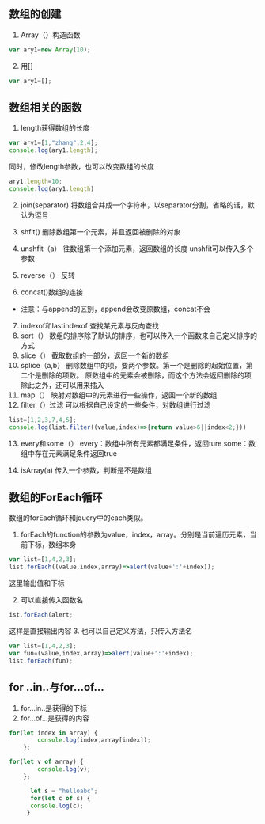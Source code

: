 ## 数组的创建
1. Array（）构造函数
```js
var ary1=new Array(10);
```
2. 用[]
```js
var ary1=[];
```

## 数组相关的函数
1. length获得数组的长度
```js
var ary1=[1,"zhang",2,4];
console.log(ary1.length);
```
同时，修改length参数，也可以改变数组的长度
```js
ary1.length=10;
console.log(ary1.length)
```
2. join(separator)
将数组合并成一个字符串，以separator分割，省略的话，默认为逗号

3. shfit()
删除数组第一个元素，并且返回被删除的对象

4. unshfit（a）
往数组第一个添加元素，返回数组的长度
unshfit可以传入多个参数

5. reverse（）
反转
6. concat()数组的连接
- 注意：与append的区别，append会改变原数组，concat不会
7. indexof和lastindexof
查找某元素与反向查找
8. sort（）
数组的排序除了默认的排序，也可以传入一个函数来自己定义排序的方式
9. slice（）
截取数组的一部分，返回一个新的数组
10. splice（a,b）
删除数组中的项，要两个参数。第一个是删除的起始位置，第二个是删除的项数。
原数组中的元素会被删除，而这个方法会返回删除的项
除此之外，还可以用来插入
11. map（）
映射对数组中的元素进行一些操作，返回一个新的数组
12. filter（）过滤
可以根据自己设定的一些条件，对数组进行过滤
```js
list=[1,2,3,7,4,5];
console.log(list.filter((value,index)=>{return value>6||index<2;}))
```
13. every和some（）
every：数组中所有元素都满足条件，返回ture
some：数组中存在元素满足条件返回true

14. isArray(a)
传入一个参数，判断是不是数组


## 数组的ForEach循环
数组的forEach循环和jquery中的each类似。
1. forEach的function的参数为value，index，array。分别是当前遍历元素，当前下标，数组本身
```js
var list=[1,4,2,3];
list.forEach((value,index,array)=>alert(value+':'+index));
```
这里输出值和下标

2. 可以直接传入函数名
```js
ist.forEach(alert;
```
这样是直接输出内容
3. 也可以自己定义方法，只传入方法名
```js
var list=[1,4,2,3];
var fun=(value,index,array)=>alert(value+':'+index);
list.forEach(fun);
```

## for ..in..与for...of...
1. for...in..是获得的下标
2. for...of...是获得的内容
```js
for(let index in array) {  
        console.log(index,array[index]);  
    };
```
```js
for(let v of array) {  
        console.log(v);  
    };  

      let s = "helloabc";  
      for(let c of s) {  
      console.log(c); 
     }
```